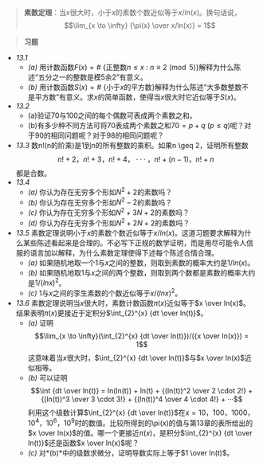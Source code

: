 >**素数定理**：当$x$很大时，小于$x$的素数个数近似等于$x/ln(x)$。换句话说，$$\lim_{x \to \infty} {\pi(x) \over x/ln(x)} = 1$$

>**习题**

- *13.1*
	- *(a)* 用计数函数$F(x) = \#$ $\{$正整数$n \leq x \ : \ n \equiv 2 \pmod{5}$$\}$解释为什么陈述“五分之一的整数是模5余2”有意义。
	- *(b)* 用计数函数$S(x) = \#$ $\{$小于$x$的平方数$\}$解释为什么陈述“大多数整数不是平方数”有意义。求$x$的简单函数，使得当$x$很大时它近似等于$S(x)$。
- *13.2*
	- (a)验证$70$与$100$之间的每个偶数可表成两个素数之和。
	- (b)有多少种不同方法可将$70$表成两个素数之和$70 = p + q \ (p \leq q)$呢？对于$90$的相同问题呢？对于$98$的相同问题呢？
- *13.3* 数n!(n的阶乘)是1到n的所有整数的乘积。如果n \geq 2，证明所有整数$$n! + 2，n! + 3，n! + 4，···，n! + (n - 1)，n! + n$$都是合数。
- *13.4*
	- *(a)* 你认为存在无穷多个形如$N^2 + 2$的素数吗？
	- *(b)* 你认为存在无穷多个形如$N^2 - 2$的素数吗？
	- *(c)* 你认为存在无穷多个形如$N^2 + 3N + 2$的素数吗？
	- *(d)* 你认为存在无穷多个形如$N^2 + 2N + 2$的素数吗？
- *13.5* 素数定理说明小于$x$的素数个数近似等于$x/ln(x)$。这道习题要求解释为什么某些陈述看起来是合理的。不必写下正规的数学证明，而是用尽可能令人信服的语言加以解释，为什么素数定理使得下述每个陈述合情合理。
	- *(a)* 如果随机地取一个$1$与$x$之间的整数，则取到素数的概率大约是$1/ln(x)$。
	- *(b)* 如果随机地取$1$与$x$之间的两个整数，则取到两个数都是素数的概率大约是$1/(lnx)^2$。
	- *(c)* $1$与$x$之间的孪生素数的个数近似等于$x/(lnx)^2$。
- *13.6* 素数定理说明当$x$很大时，素数计数函数$\pi(x)$近似等于$x \over ln(x)$。结果表明$\pi(x)$更接近于定积分$\int_{2}^{x} {dt \over ln(t)}$。
	- *(a)* 证明$$\lim_{x \to \infty}(\int_{2}^{x} {dt \over ln(t)})/({x \over ln(x)}) = 1$$这意味着当$x$很大时，$\int_{2}^{x} {dt \over ln(t)}$与$x \over ln(x)$近似相等。
	- *(b)* 可以证明$$\int {dt \over ln(t)} = ln(ln(t)) + ln(t) + {(ln(t))^2 \over 2 \cdot 2!} + {(ln(t))^3 \over 3 \cdot 3!} + {(ln(t))^4 \over 4 \cdot 4!} + ···$$利用这个级数计算$\int_{2}^{x} {dt \over ln(t)}$在$x = 10，100，1000，10^4，10^6，10^9$时的数值。比较所得到的\pi(x)的值与第13章的表所给出的$x \over ln(x)$的值。哪一个更接近$\pi(x)$，是积分$\int_{2}^{x} {dt \over ln(t)}$还是函数$x \over ln(x)$呢？
	- *(c)* 对*(b)*中的级数求微分，证明导数实际上等于$1 \over ln(t)$。